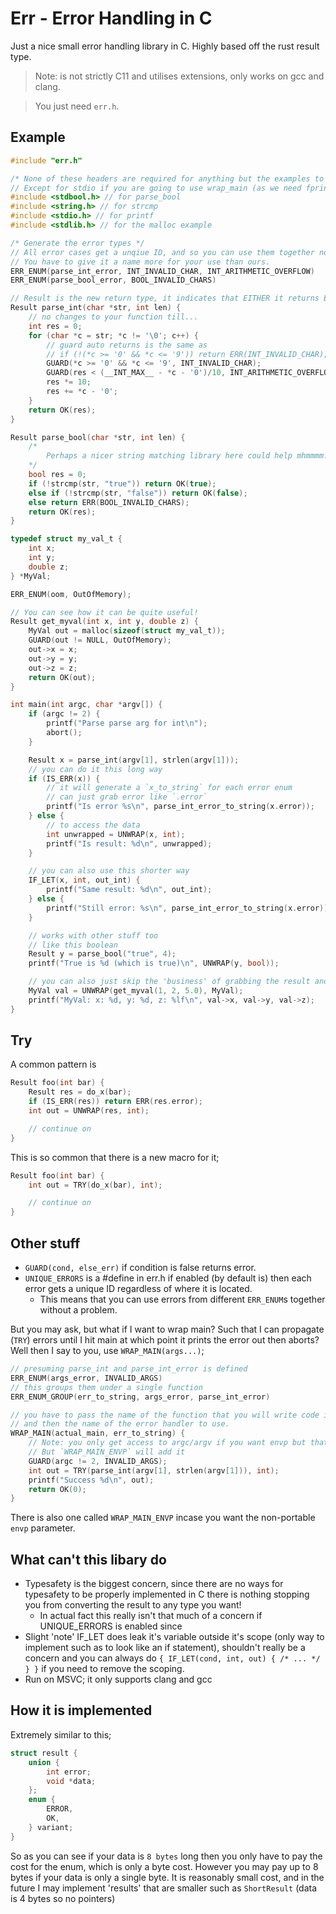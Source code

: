 # Err - Error Handling in C

Just a nice small error handling library in C.  Highly based off the rust result type.

> Note: is not strictly C11 and utilises extensions, only works on gcc and clang.

> You just need `err.h`.

## Example

```c
#include "err.h"

/* None of these headers are required for anything but the examples to show off things */
// Except for stdio if you are going to use wrap_main (as we need fprintf)
#include <stdbool.h> // for parse_bool
#include <string.h> // for strcmp
#include <stdio.h> // for printf
#include <stdlib.h> // for the malloc example

/* Generate the error types */
// All error cases get a unqiue ID, and so you can use them together no problem.
// You have to give it a name more for your use than ours.
ERR_ENUM(parse_int_error, INT_INVALID_CHAR, INT_ARITHMETIC_OVERFLOW)
ERR_ENUM(parse_bool_error, BOOL_INVALID_CHARS)

// Result is the new return type, it indicates that EITHER it returns ERR or OK.
Result parse_int(char *str, int len) {
    // no changes to your function till...
    int res = 0;
    for (char *c = str; *c != '\0'; c++) {
        // guard auto returns is the same as
        // if (!(*c >= '0' && *c <= '9')) return ERR(INT_INVALID_CHAR);
        GUARD(*c >= '0' && *c <= '9', INT_INVALID_CHAR);
        GUARD(res < (__INT_MAX__ - *c - '0')/10, INT_ARITHMETIC_OVERFLOW);
        res *= 10;
        res += *c - '0';
    }
    return OK(res);
}

Result parse_bool(char *str, int len) {
    /*
        Perhaps a nicer string matching library here could help mhmmmm.
    */
    bool res = 0;
    if (!strcmp(str, "true")) return OK(true);
    else if (!strcmp(str, "false")) return OK(false);
    else return ERR(BOOL_INVALID_CHARS);
    return OK(res);
}

typedef struct my_val_t {
    int x;
    int y;
    double z;
} *MyVal;

ERR_ENUM(oom, OutOfMemory);

// You can see how it can be quite useful!
Result get_myval(int x, int y, double z) {
    MyVal out = malloc(sizeof(struct my_val_t));
    GUARD(out != NULL, OutOfMemory);
    out->x = x;
    out->y = y;
    out->z = z;
    return OK(out);
}

int main(int argc, char *argv[]) {
    if (argc != 2) {
        printf("Parse parse arg for int\n");
        abort();
    }

    Result x = parse_int(argv[1], strlen(argv[1]));
    // you can do it this long way
    if (IS_ERR(x)) {
        // it will generate a `x_to_string` for each error enum
        // can just grab error like `.error`
        printf("Is error %s\n", parse_int_error_to_string(x.error));
    } else {
        // to access the data
        int unwrapped = UNWRAP(x, int);
        printf("Is result: %d\n", unwrapped);
    }

    // you can also use this shorter way
    IF_LET(x, int, out_int) {
        printf("Same result: %d\n", out_int);
    } else {
        printf("Still error: %s\n", parse_int_error_to_string(x.error));
    }

    // works with other stuff too
    // like this boolean
    Result y = parse_bool("true", 4);
    printf("True is %d (which is true)\n", UNWRAP(y, bool));

    // you can also just skip the 'business' of grabbing the result and just get the value
    MyVal val = UNWRAP(get_myval(1, 2, 5.0), MyVal);
    printf("MyVal: x: %d, y: %d, z: %lf\n", val->x, val->y, val->z);
}
```

## Try

A common pattern is

```c
Result foo(int bar) {
    Result res = do_x(bar);
    if (IS_ERR(res)) return ERR(res.error);
    int out = UNWRAP(res, int);

    // continue on
}
```

This is so common that there is a new macro for it;

```c
Result foo(int bar) {
    int out = TRY(do_x(bar), int);

    // continue on
}
```

## Other stuff

- `GUARD(cond, else_err)` if condition is false returns error.
- `UNIQUE_ERRORS` is a #define in err.h if enabled (by default is) then each error gets a unique ID regardless of where it is located.
  - This means that you can use errors from different `ERR_ENUM`s together without a problem.

But you may ask, but what if I want to wrap main?  Such that I can propagate (`TRY`) errors until I hit main at which point it prints the error out then aborts?  Well then I say to you, use `WRAP_MAIN(args...)`;

```c
// presuming parse_int and parse_int_error is defined
ERR_ENUM(args_error, INVALID_ARGS)
// this groups them under a single function
ERR_ENUM_GROUP(err_to_string, args_error, parse_int_error)

// you have to pass the name of the function that you will write code in (in this case actual_main)
// and then the name of the error handler to use.
WRAP_MAIN(actual_main, err_to_string) {
    // Note: you only get access to argc/argv if you want envp but that is NOT portable
    // But `WRAP_MAIN_ENVP` will add it
    GUARD(argc != 2, INVALID_ARGS);
    int out = TRY(parse_int(argv[1], strlen(argv[1])), int);
    printf("Success %d\n", out);
    return OK(0);
}
```

There is also one called `WRAP_MAIN_ENVP` incase you want the non-portable `envp` parameter.

## What can't this libary do

- Typesafety is the biggest concern, since there are no ways for typesafety to be properly implemented in C there is nothing stopping you from converting the result to any type you want!
  - In actual fact this really isn't that much of a concern if UNIQUE_ERRORS is enabled since 
- Slight 'note' IF_LET does leak it's variable outside it's scope (only way to implement such as to look like an if statement), shouldn't really be a concern and you can always do `{ IF_LET(cond, int, out) { /* ... */ } }` if you need to remove the scoping.
- Run on MSVC; it only supports clang and gcc

## How it is implemented

Extremely similar to this;

```c
struct result {
    union {
        int error;
        void *data;
    };
    enum {
        ERROR,
        OK,
    } variant;
}
```

So as you can see if your data is `8 bytes` long then you only have to pay the cost for the enum, which is only a byte cost.  However you may pay up to 8 bytes if your data is only a single byte.  It is reasonably small cost, and in the future I may implement 'results' that are smaller such as `ShortResult` (data is 4 bytes so no pointers) 
